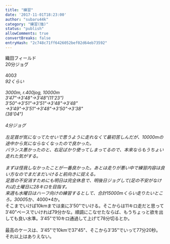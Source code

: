 ```yaml
---
title: "練習"
date: '2017-11-01T18:23:00'
author: "subaru44k"
category: "練習(強)"
status: "publish"
allowComments: true
convertBreaks: false
entryHash: "2c748c71ff6426052bef02d64eb73592"
---
```

織田フィールド<br>
20分ジョグ<br>
<br>
400*3<br>
92くらい<br>
<br>
3000m, r.400jog, 10000m<br>
3'47"→3'48"→3'48"(11'23")<br>
3'50"→3'51"→3'51"→3'48"→3'48"<br>
→3'49"→3'51"→3'48"→3'50"→3'38"<br>
(38'04")<br>
<br>
4分ジョグ<br>
<br>
左足首が気になってたせいで思うように走れなくて最初苦しんだが、10000mの途中から気にならなくなったので良かった。<br>
バランス悪かったのと、右足ばかり使ってしまってるので、本来ならもうちょい走れた気がする。<br>
<br>
まずは怪我しなかったことが一番良かった。あとは走りが悪い中で練習内容は良い方なのでまだまだいけると前向きに捉える。<br>
足首の不安消すためにも明日は完全休息で、明後日ジョグして(足の不安がなければ)土曜日に28キロを目指す。<br>
来週も水曜日はハーフ向けの練習するとして、合計15000mくらい走りたいところ。3000*5か、4000*4か。<br>
そこまでいけば10kmまでは楽に3'50"でいける。そこからは11キロ走だと思って3'40"ペースでいければ79分かな。順調にこなせたならば、もうちょっと欲を出しても良い水準。3'45"で10キロ通過して上げて78分切るとか。<br>
<br>
最高のケースは、3'45"で10kmで37'45"、そこから3'35"でいって77分20秒。それ以上はありえない。
